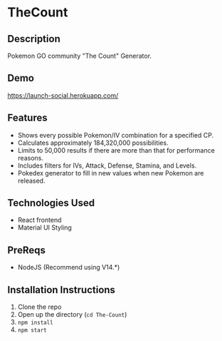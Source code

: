 # TheCount
## Description
 Pokemon GO community "The Count" Generator.

## Demo
https://launch-social.herokuapp.com/

## Features 
- Shows every possible Pokemon/IV combination for a specified CP.
- Calculates approximately 184,320,000 possibilities.
- Limits to 50,000 results if there are more than that for performance reasons. 
- Includes filters for IVs, Attack, Defense, Stamina, and Levels. 
- Pokedex generator to fill in new values when new Pokemon are released.

## Technologies Used
- React frontend
- Material UI Styling

## PreReqs
- NodeJS (Recommend using V14.*)

## Installation Instructions
1. Clone the repo
2. Open up the directory (`cd The-Count`)
3. `npm install`
4. `npm start`